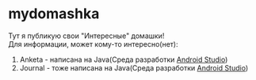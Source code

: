 # mydomashka
Тут я публикую свои "Интересные" домашки! <br>
Для информации, может кому-то интересно(нет): <br>
1. Anketa - написана на Java(Среда разработки [Android Studio]()) <br>
2. Journal - тоже написана на Java(Среда разработки [Android Studio]()) <br>
